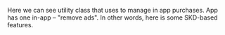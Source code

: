 Here we can see utility class that uses to manage in app purchases. App has one in-app – "remove ads".
In other words, here is some SKD-based features.
